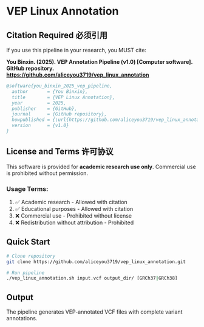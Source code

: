 
# VEP Linux Annotation

## Citation Required 必须引用

If you use this pipeline in your research, you MUST cite:

**You Binxin. (2025). VEP Annotation Pipeline (v1.0) [Computer software]. GitHub repository. https://github.com/aliceyou3719/vep_linux_annotation**

```bibtex
@software{you_binxin_2025_vep_pipeline,
  author       = {You Binxin},
  title        = {VEP Linux Annotation},
  year         = 2025,
  publisher    = {GitHub},
  journal      = {GitHub repository},
  howpublished = {\url{https://github.com/aliceyou3719/vep_linux_annotation}},
  version      = {v1.0}
}
```

## License and Terms 许可协议

This software is provided for **academic research use only**. Commercial use is prohibited without permission.

### Usage Terms:
1. ✅ Academic research - Allowed with citation
2. ✅ Educational purposes - Allowed with citation  
3. ❌ Commercial use - Prohibited without license
4. ❌ Redistribution without attribution - Prohibited

## Quick Start

```bash
# Clone repository
git clone https://github.com/aliceyou3719/vep_linux_annotation.git

# Run pipeline
./vep_linux_annotation.sh input.vcf output_dir/ [GRCh37|GRCh38]
```

## Output

The pipeline generates VEP-annotated VCF files with complete variant annotations.
